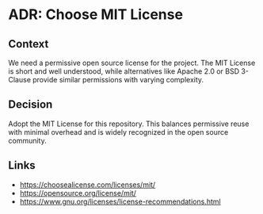 # ADR: Choose MIT License

## Context
We need a permissive open source license for the project. The MIT License is short and well understood, while alternatives like Apache 2.0 or BSD 3-Clause provide similar permissions with varying complexity.

## Decision
Adopt the MIT License for this repository. This balances permissive reuse with minimal overhead and is widely recognized in the open source community.

## Links
- https://choosealicense.com/licenses/mit/
- https://opensource.org/license/mit/
- https://www.gnu.org/licenses/license-recommendations.html
